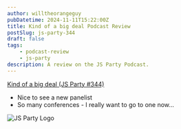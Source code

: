 ```yaml
---
author: willtheorangeguy
pubDatetime: 2024-11-11T15:22:00Z
title: Kind of a big deal Podcast Review
postSlug: js-party-344
draft: false
tags:
    - podcast-review
    - js-party
description: A review on the JS Party Podcast.
---
```


[Kind of a big deal (JS Party #344)](https://changelog.com/jsparty/344)

-   Nice to see a new panelist
-   So many conferences - I really want to go to one now...

![JS Party Logo](https://is1-ssl.mzstatic.com/image/thumb/Podcasts113/v4/8e/31/88/8e318808-56a6-b897-6f98-71cf214b54a3/mza_7508458937281322007.png/300x300bb.webp)
